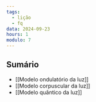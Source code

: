 ```yaml
---
tags:
  - lição
  - fq
data: 2024-09-23
hours: 1
modulo: 7
---
```


## Sumário
- [[Modelo ondulatório da luz]]
- [[Modelo corpuscular da luz]]
- [[Modelo quântico da luz]]

